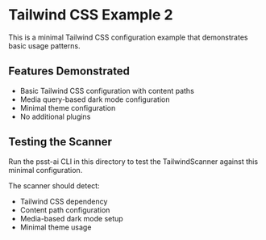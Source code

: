 # Tailwind CSS Example 2

This is a minimal Tailwind CSS configuration example that demonstrates basic usage patterns.

## Features Demonstrated

- Basic Tailwind CSS configuration with content paths
- Media query-based dark mode configuration
- Minimal theme configuration
- No additional plugins

## Testing the Scanner

Run the psst-ai CLI in this directory to test the TailwindScanner against this minimal configuration.

The scanner should detect:
- Tailwind CSS dependency
- Content path configuration
- Media-based dark mode setup
- Minimal theme usage
